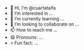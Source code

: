 - 👋 Hi, I’m @cuartataifa
- 👀 I’m interested in ...
- 🌱 I’m currently learning ...
- 💞️ I’m looking to collaborate on ...
- 📫 How to reach me ...
- 😄 Pronouns: ...
- ⚡ Fun fact: ...

<!---
cuartataifa/cuartataifa is a ✨ special ✨ repository because its `README.md` (this file) appears on your GitHub profile.
You can click the Preview link to take a look at your changes.
--->
